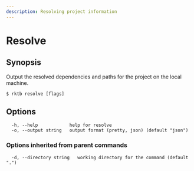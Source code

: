 ```yaml
---
description: Resolving project information
---
```


# Resolve

## Synopsis

Output the resolved dependencies and paths for the project on the local machine.

```shell-session
$ rktb resolve [flags]
```

## Options

```shell-session
  -h, --help            help for resolve
  -o, --output string   output format (pretty, json) (default "json")
```

### Options inherited from parent commands

```shell-session
  -d, --directory string   working directory for the command (default ".")
```
